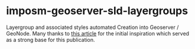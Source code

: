 # imposm-geoserver-sld-layergroups
Layergroup and associated styles automated Creation into Geoserver / GeoNode. 
Many thanks to [this article](https://tipsforgis.wordpress.com/tag/delft/) for the initial inspiration which served as a strong base for this publication.
